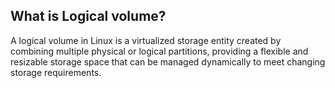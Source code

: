 ## What is Logical volume?
A logical volume in Linux is a virtualized storage entity created by combining multiple physical or logical partitions, providing a flexible and resizable storage space that can be managed dynamically to meet changing storage requirements.
